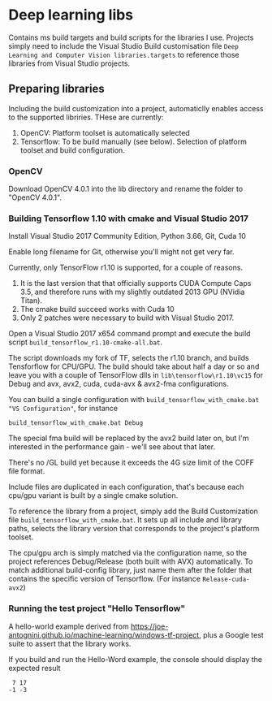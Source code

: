 # Deep learning libs

Contains ms build targets and build scripts for the libraries I use. Projects simply need to include the Visual Studio Build customisation file `Deep Learning and Computer Vision libraries.targets` to reference those libraries from Visual Studio projects.

## Preparing libraries
Including the build customization into a project, automaticlly enables access to the supported libriries. THese are currently:

1. OpenCV: Platform toolset is automatically selected
2. Tensorflow: To be build manually (see below). Selection of platform toolset and build configuration.

### OpenCV
Download OpenCV 4.0.1 into the lib directory and rename the folder to "OpenCV 4.0.1".


### Building Tensorflow 1.10 with cmake and Visual Studio 2017

Install Visual Studio 2017 Community Edition, Python 3.66, Git, Cuda 10

Enable long filename for Git, otherwise you'll might not get very far.

Currently, only TensorFlow r1.10 is supported, for a couple of reasons.

1. It is the last version that that officially supports CUDA Compute Caps 3.5, and therefore runs with my slightly outdated 2013 GPU (NVidia Titan).
2. The cmake build succeed works with Cuda 10
3. Only 2 patches were necessary to build with Visual Studio 2017.

Open a Visual Studio 2017 x654 command prompt and execute the build script `build_tensorflow_r1.10-cmake-all.bat`.

The script downloads my fork of TF, selects the r1.10 branch, and builds Tensforflow for CPU/GPU. The build should take about half a day or so and leave you with a couple of TensorFlow dlls in `lib\tensorflow\r1.10\vc15` for Debug and avx, avx2, cuda, cuda-avx & avx2-fma configurations.

You can build a single configuration with `build_tensorflow_with_cmake.bat "VS Configuration"`, for instance
```
build_tensorflow_with_cmake.bat Debug
```

The special fma build will be replaced by the avx2 build later on, but I'm interested in the performance gain - we'll see about that later.
 
There's no /GL build yet because it exceeds the 4G size limit of the COFF file format.

Include files are duplicated in each configuration, that's because each cpu/gpu variant is built by a single cmake solution.

To reference the library from a project, simply add the Build Customization file `build_tensorflow_with_cmake.bat`. It sets up all include and library paths, selects the library version that corresponds to the project's platform toolset.

The cpu/gpu arch is simply matched via the configuration name, so the project references Debug/Release (both built with AVX) automatically. To match additional build-config library, just name them after the folder that contains the specific version of Tensorflow. (For instance `Release-cuda-avx2`)


### Running the test project "Hello Tensorflow"
A hello-world example derived from https://joe-antognini.github.io/machine-learning/windows-tf-project, plus a Google test suite to assert that the library works.

If you build and run the Hello-Word example, the console should display the expected result
```
 7 17
-1 -3
```
